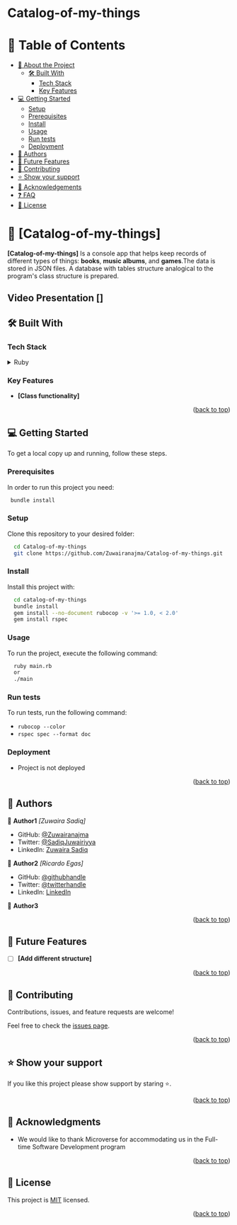 # Catalog-of-my-things

<a name="readme-top"></a>

# 📗 Table of Contents

- [📖 About the Project](#about-project)
  - [🛠 Built With](#built-with)
    - [Tech Stack](#tech-stack)
    - [Key Features](#key-features)
- [💻 Getting Started](#getting-started)
  - [Setup](#setup)
  - [Prerequisites](#prerequisites)
  - [Install](#install)
  - [Usage](#usage)
  - [Run tests](#run-tests)
  - [Deployment](#triangular_flag_on_post-deployment)
- [👥 Authors](#authors)
- [🔭 Future Features](#future-features)
- [🤝 Contributing](#contributing)
- [⭐️ Show your support](#support)
- [🙏 Acknowledgements](#acknowledgements)
- [❓ FAQ](#faq)
- [📝 License](#license)

<!-- PROJECT DESCRIPTION -->

# 📖 [Catalog-of-my-things] <a name="about-project"></a>

**[Catalog-of-my-things]** Is a console app that helps keep records of different types of things: **books**, **music albums**, and **games**.The data is stored in JSON files. A database with tables structure analogical to the program's class structure is prepared.

## Video Presentation []

## 🛠 Built With <a name="built-with"></a>

### Tech Stack <a name="tech-stack"></a>

<details>
  <summary>Ruby</summary>
  <ul>
    <li><a>https://www.ruby-lang.org/en/</a></li>
  </ul>
</details>

<!-- Features -->

### Key Features <a name="key-features"></a>

- **[Class functionality]**

<p align="right">(<a href="#readme-top">back to top</a>)</p>

<!-- GETTING STARTED -->

## 💻 Getting Started <a name="getting-started"></a>

To get a local copy up and running, follow these steps.

### Prerequisites

In order to run this project you need:

```sh
 bundle install
```

### Setup

Clone this repository to your desired folder:

```sh
  cd Catalog-of-my-things
  git clone https://github.com/Zuwairanajma/Catalog-of-my-things.git
```

### Install

Install this project with:

```sh
  cd catalog-of-my-things
  bundle install
  gem install --no-document rubocop -v '>= 1.0, < 2.0'
  gem install rspec
```

### Usage

To run the project, execute the following command:

```sh
  ruby main.rb
  or
  ./main
```

### Run tests

To run tests, run the following command:

- `rubocop --color`
- `rspec spec --format doc`

### Deployment

  - Project is not deployed

<p align="right">(<a href="#readme-top">back to top</a>)</p>

<!-- AUTHORS -->

## 👥 Authors <a name="authors"></a>

👤 **Author1**
 *[Zuwaira Sadiq]*

- GitHub: [@Zuwairanajma](https://github.com/Zuwairanajma)
- Twitter: [@SadiqJuwairiyya](https://twitter.com/SadiqJuwairiyya)
- LinkedIn: [Zuwaira Sadiq](https://www.linkedin.com/in/zuwaira-sadiq-566b891b0?)

👤 **Author2**
*[Ricardo Egas]*

- GitHub: [@githubhandle](https://github.com/RicardoEgas)
- Twitter: [@twitterhandle](https://twitter.com/RjEgas)
- LinkedIn: [LinkedIn](https://www.linkedin.com/in/ricardo-egas-952125136)

👤 **Author3**
 <p align="right">(<a href="#readme-top">back to top</a>)</p>

<!-- FUTURE FEATURES -->

## 🔭 Future Features <a name="future-features"></a>

- [ ] **[Add different structure]**

<p align="right">(<a href="#readme-top">back to top</a>)</p>

<!-- CONTRIBUTING -->

## 🤝 Contributing <a name="contributing"></a>

Contributions, issues, and feature requests are welcome!

Feel free to check the [issues page](https://github.com/Zuwairanajma/Catalog-of-my-things/issues).

<p align="right">(<a href="#readme-top">back to top</a>)</p>

<!-- SUPPORT -->

## ⭐️ Show your support <a name="support"></a>

If you like this project please show support by staring ⭐️.

<p align="right">(<a href="#readme-top">back to top</a>)</p>

<!-- ACKNOWLEDGEMENTS -->

## 🙏 Acknowledgments <a name="acknowledgements"></a>

* We would like to thank Microverse for accommodating us in the Full-time Software Development program

<p align="right">(<a href="#readme-top">back to top</a>)</p>

<!-- LICENSE -->

## 📝 License <a name="license"></a>

This project is [MIT](./LICENSE) licensed.

<p align="right">(<a href="#readme-top">back to top</a>)</p>
